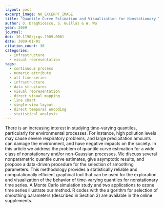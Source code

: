 ```yaml
---
layout: post
excerpt_image: NO_EXCERPT_IMAGE
title: "Quantile Curve Estimation and Visualization for Nonstationary Time Series"
author: D. Draghicescu, S. Guillas & W. Wu
year: 2009
journal: 
doi: 10.1198/jcgs.2009.0001
date: 2009-01-01
citation_count: 30
categories:
  - infrastructure
  - visual representation
tags:
  - continuous process
  - numeric attribute
  - all time-series
  - infrastructure
  - data structures
  - visual representation
  - direct visual mapping
  - line chart
  - single-view layout
  - direct temporal encoding
  - statistical analysis
---
```

There is an increasing interest in studying time-varying quantiles, particularly for environmental processes. For instance, high pollution levels may cause severe respiratory problems, and large precipitation amounts can damage the environment, and have negative impacts on the society. In this article we address the problem of quantile curve estimation for a wide class of nonstationary and/or non-Gaussian processes. We discuss several nonparametric quantile curve estimates, give asymptotic results, and propose a data-driven procedure for the selection of smoothing parameters. This methodology provides a statistically reliable and computationally efficient graphical tool that can be used for the exploration and visualization of the behavior of time-varying quantiles for nonstationary time series. A Monte Carlo simulation study and two applications to ozone time series illustrate our method. R codes with the algorithm for selection of smoothing parameters (described in Section 3) are available in the online supplements.
